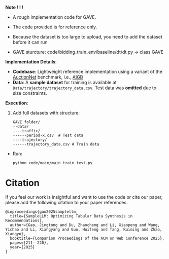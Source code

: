 **Note ! ! !**

- A rough implementation code for GAVE.

- The code provided is for reference only. 

- Because the dataset is too large to upload, you need to add the dataset before it can run

- GAVE sturcture: code/bidding_train_env/baseline/dt/dt.py -> class GAVE

**Implementation Details**:  

- **Codebase**: Lightweight reference implementation using a variant of the [AuctionNet](https://github.com/alimama-tech/AuctionNet) benchmark, i.e.,  [AIGB](https://github.com/alimama-tech/NeurIPS_Auto_Bidding_AIGB_Track_Baseline)
- **Data**: A **sample dataset** for training is available at `Data/trajectory/trajectory_data.csv`. Test data was **omitted** due to size constraints.  

**Execution**:  

1. Add full datasets with structure:  
   ```plaintext
   GAVE folder/
   --data/
   ----traffic/
   ------period-x.csv  # Test data
   ----trajectory/
   ------trajectory_data.csv # Train data

- Run:  

  ```python code/main/main_train_test.py```

# Citation
If you feel our work is insightful and want to use the code or cite our paper, please add the following citation to your paper references.

```
@inproceedings{gao2025samplellm,
  title={SampleLLM: Optimizing Tabular Data Synthesis in Recommendations},
  author={Gao, Jingtong and Du, Zhaocheng and Li, Xiaopeng and Wang, Yichao and Li, Xiangyang and Guo, Huifeng and Tang, Ruiming and Zhao, Xiangyu},
  booktitle={Companion Proceedings of the ACM on Web Conference 2025},
  pages={211--220},
  year={2025}
}
```
